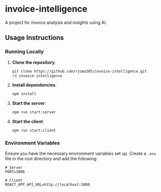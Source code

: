 # invoice-intelligence
A project for invoice analysis and insights using AI.

## Usage Instructions

### Running Locally

1. **Clone the repository**:
   ```bash
   git clone https://github.com/rjuma305/invoice-intelligence.git
   cd invoice-intelligence
   ```

2. **Install dependencies**:
   ```bash
   npm install
   ```

3. **Start the server**:
   ```bash
   npm run start:server
   ```

4. **Start the client**:
   ```bash
   npm run start:client
   ```

### Environment Variables

Ensure you have the necessary environment variables set up. Create a `.env` file in the root directory and add the following:

```
# Server
PORT=3000

# Client
REACT_APP_API_URL=http://localhost:3000
```
